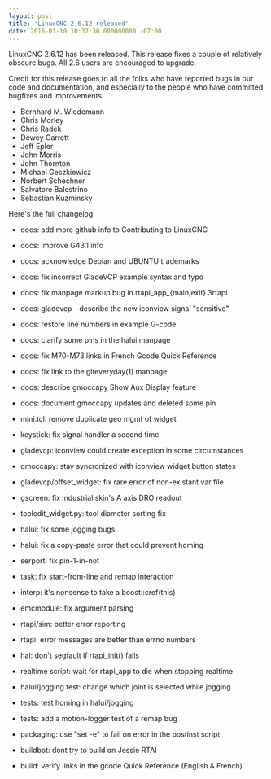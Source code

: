 ```yaml
---
layout: post
title: 'LinuxCNC 2.6.12 released'
date: 2016-01-10 10:37:30.000000000 -07:00
---
```

LinuxCNC 2.6.12 has been released.  This release fixes a couple of
relatively obscure bugs.  All 2.6 users are encouraged to upgrade.

Credit for this release goes to all the folks who have reported bugs
in our code and documentation, and especially to the people who have
committed bugfixes and improvements:

* Bernhard M. Wiedemann
* Chris Morley
* Chris Radek
* Dewey Garrett
* Jeff Epler
* John Morris
* John Thornton
* Michael Geszkiewicz
* Norbert Schechner
* Salvatore Balestrino
* Sebastian Kuzminsky

Here's the full changelog:

* docs: add more github info to Contributing to LinuxCNC
* docs: improve G43.1 info
* docs: acknowledge Debian and UBUNTU trademarks
* docs: fix incorrect GladeVCP example syntax and typo
* docs: fix manpage markup bug in rtapi_app_{main,exit}.3rtapi
* docs: gladevcp - describe the new iconview signal "sensitive"
* docs: restore line numbers in example G-code
* docs: clarify some pins in the halui manpage
* docs: fix M70-M73 links in French Gcode Quick Reference
* docs: fix link to the giteveryday(1) manpage
* docs: describe gmoccapy Show Aux Display feature
* docs: document gmoccapy updates and deleted some pin

* mini.tcl: remove duplicate geo mgmt of widget
* keystick: fix signal handler a second time
* gladevcp: iconview could create exception in some circumstances
* gmoccapy: stay syncronized with iconview widget button states
* gladevcp/offset_widget: fix rare error of non-existant var file
* gscreen: fix industrial skin's A axis DRO readout
* tooledit_widget.py: tool diameter sorting fix
* halui: fix some jogging bugs
* halui: fix a copy-paste error that could prevent homing
* serport: fix pin-1-in-not

* task: fix start-from-line and remap interaction
* interp: it's nonsense to take a boost::cref(this)
* emcmodule: fix argument parsing
* rtapi/sim: better error reporting
* rtapi: error messages are better than errno numbers
* hal: don't segfault if rtapi_init() fails
* realtime script: wait for rtapi_app to die when stopping realtime

* halui/jogging test: change which joint is selected while jogging
* tests: test homing in halui/jogging
* tests: add a motion-logger test of a remap bug
* packaging: use "set -e" to fail on error in the postinst script
* buildbot: dont try to build on Jessie RTAI
* build: verify links in the gcode Quick Reference (English & French)
